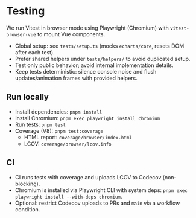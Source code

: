 # Testing

We run Vitest in browser mode using Playwright (Chromium) with `vitest-browser-vue` to mount Vue components.

- Global setup: see `tests/setup.ts` (mocks `echarts/core`, resets DOM after each test).
- Prefer shared helpers under `tests/helpers/` to avoid duplicated setup.
- Test only public behavior; avoid internal implementation details.
- Keep tests deterministic: silence console noise and flush updates/animation frames with provided helpers.

## Run locally

- Install dependencies: `pnpm install`
- Install Chromium: `pnpm exec playwright install chromium`
- Run tests: `pnpm test`
- Coverage (V8): `pnpm test:coverage`
  - HTML report: `coverage/browser/index.html`
  - LCOV: `coverage/browser/lcov.info`

## CI

- CI runs tests with coverage and uploads LCOV to Codecov (non-blocking).
- Chromium is installed via Playwright CLI with system deps: `pnpm exec playwright install --with-deps chromium`.
- Optional: restrict Codecov uploads to PRs and `main` via a workflow condition.
